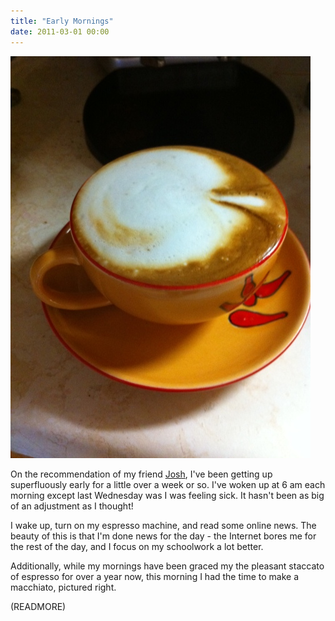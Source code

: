 ```yaml
---
title: "Early Mornings"
date: 2011-03-01 00:00
---
```


 ![](/img/import/blog/2011/03/early-mornings/330EBB69DC6F4AC3A9E89618A20C3799.jpg)

On the recommendation of my friend [Josh](http://twitter.com/#!/jjcomer), I've been getting up superfluously early for a little over a week or so. I've woken up at 6 am each morning except last Wednesday was I was feeling sick. It hasn't been as big of an adjustment as I thought!

I wake up, turn on my espresso machine, and read some online news. The beauty of this is that I'm done news for the day - the Internet bores me for the rest of the day, and I focus on my schoolwork a lot better.

Additionally, while my mornings have been graced my the pleasant staccato of espresso for over a year now, this morning I had the time to make a macchiato, pictured right.

(READMORE)

